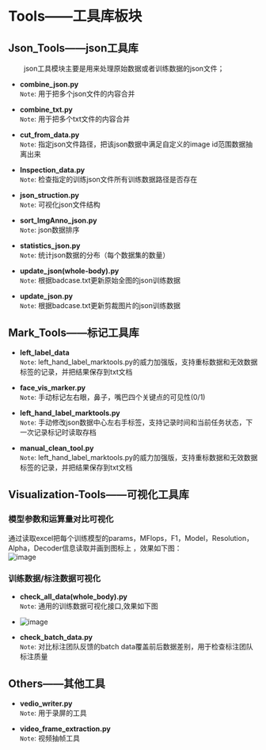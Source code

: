 # Tools——工具库板块

## Json_Tools——json工具库
        json工具模块主要是用来处理原始数据或者训练数据的json文件；
- **combine_json.py**  
```Note```: 用于把多个json文件的内容合并 


- **combine_txt.py**  
```Note```: 用于把多个txt文件的内容合并


- **cut_from_data.py**  
```Note```: 指定json文件路径，把该json数据中满足自定义的image id范围数据抽离出来

  
- **Inspection_data.py**  
```Note```: 检查指定的训练json文件所有训练数据路径是否存在


- **json_struction.py**  
```Note```: 可视化json文件结构


- **sort_ImgAnno_json.py**  
```Note```: json数据排序


- **statistics_json.py**  
```Note```: 统计json数据的分布（每个数据集的数量）


- **update_json(whole-body).py**  
```Note```: 根据badcase.txt更新原始全图的json训练数据


- **update_json.py**  
```Note```: 根据badcase.txt更新剪裁图片的json训练数据


## Mark_Tools——标记工具库
- **left_label_data**  
```Note```: left_hand_label_marktools.py的威力加强版，支持重标数据和无效数据标签的记录，并把结果保存到txt文档


- **face_vis_marker.py**  
```Note```: 手动标记左右眼，鼻子，嘴巴四个关键点的可见性(0/1)


- **left_hand_label_marktools.py**  
```Note```: 手动修改json数据中心左右手标签，支持记录时间和当前任务状态，下一次记录标记时读取存档


- **manual_clean_tool.py**  
```Note```: left_hand_label_marktools.py的威力加强版，支持重标数据和无效数据标签的记录，并把结果保存到txt文档


## Visualization-Tools——可视化工具库
### 模型参数和运算量对比可视化
通过读取excel把每个训练模型的params，MFlops，F1，Model，Resolution，Alpha，Decoder信息读取并画到图标上 ，效果如下图：  
![image](https://github.com/Daming-TF/HandData/blob/master/material/plot.jpg)  


### 训练数据/标注数据可视化
- **check_all_data(whole_body).py**  
```Note```: 通用的训练数据可视化接口,效果如下图  
- ![image](https://github.com/Daming-TF/HandData/blob/master/material/%E5%8F%AF%E8%A7%86%E5%8C%96.jpg) 

- **check_batch_data.py**  
```Note```: 对比标注团队反馈的batch data覆盖前后数据差别，用于检查标注团队标注质量



## Others——其他工具
- **vedio_writer.py**  
```Note```: 用于录屏的工具


- **video_frame_extraction.py**  
```Note```: 视频抽帧工具